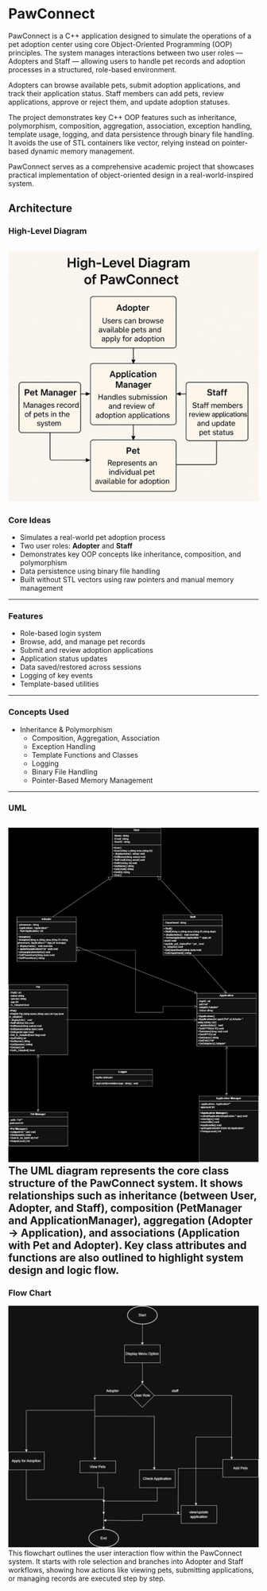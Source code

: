 # PawConnect
PawConnect is a C++ application designed to simulate the operations of a pet adoption center using core Object-Oriented Programming (OOP) principles. The system manages interactions between two user roles — Adopters and Staff — allowing users to handle pet records and adoption processes in a structured, role-based environment.

Adopters can browse available pets, submit adoption applications, and track their application status. Staff members can add pets, review applications, approve or reject them, and update adoption statuses.

The project demonstrates key C++ OOP features such as inheritance, polymorphism, composition, aggregation, association, exception handling, template usage, logging, and data persistence through binary file handling. It avoids the use of STL containers like vector, relying instead on pointer-based dynamic memory management.

PawConnect serves as a comprehensive academic project that showcases practical implementation of object-oriented design in a real-world-inspired system.

## Architecture

### High-Level Diagram
![High-Level Diagram](High-Level%20Digram.png)
---
### Core Ideas
- Simulates a real-world pet adoption process
- Two user roles: **Adopter** and **Staff**
- Demonstrates key OOP concepts like inheritance, composition, and polymorphism
- Data persistence using binary file handling
- Built without STL vectors using raw pointers and manual memory management
---
### Features
- Role-based login system
- Browse, add, and manage pet records
- Submit and review adoption applications
- Application status updates
- Data saved/restored across sessions
- Logging of key events
- Template-based utilities
---
### Concepts Used
- Inheritance & Polymorphism
  - Composition, Aggregation, Association
  - Exception Handling
  - Template Functions and Classes
  - Logging
  - Binary File Handling
  - Pointer-Based Memory Management

---
### UML
![UML](UML.drawio.png)
The UML diagram represents the core class structure of the PawConnect system. It shows relationships such as inheritance (between User, Adopter, and Staff), composition (PetManager and ApplicationManager), aggregation (Adopter → Application), and associations (Application with Pet and Adopter). Key class attributes and functions are also outlined to highlight system design and logic flow.
---
### Flow Chart
![Flow Chart](Flow%20Chart.drawio.png)
This flowchart outlines the user interaction flow within the PawConnect system. It starts with role selection and branches into Adopter and Staff workflows, showing how actions like viewing pets, submitting applications, or managing records are executed step by step.







